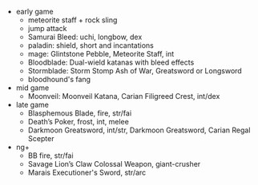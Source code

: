 - early game
  - meteorite staff + rock sling
  - jump attack
  - Samurai Bleed: uchi, longbow, dex
  - paladin: shield, short and incantations
  - mage: Glintstone Pebble, Meteorite Staff, int
  - Bloodblade: Dual-wield katanas with bleed effects
  - Stormblade: Storm Stomp Ash of War, Greatsword or Longsword
  - bloodhound's fang
- mid game
  - Moonveil: Moonveil Katana, Carian Filigreed Crest, int/dex
- late game
  - Blasphemous Blade, fire, str/fai
  - Death’s Poker, frost, int, melee
  - Darkmoon Greatsword, int/str, Darkmoon Greatsword, Carian Regal Scepter
- ng+
  - BB fire, str/fai
  - Savage Lion’s Claw Colossal Weapon, giant-crusher
  - Marais Executioner's Sword, str/arc